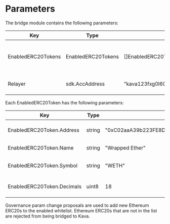 # Parameters

The bridge module contains the following parameters:

| Key                | Type               | Example                                       | Description                             |
| ------------------ | ------------------ | --------------------------------------------- | --------------------------------------- |
| EnabledERC20Tokens | EnabledERC20Tokens | []EnabledERC20Token                           | array of ERC20 tokens allowed to bridge |
| Relayer            | sdk.AccAddress     | "kava123fxg0l602etulhhcdm0vt7l57qya5wjcrwhzz" | bridge relayer address                  |

Each EnabledERC20Token has the following parameters:

| Key                        | Type   | Example                                      | Description               |
| -------------------------- | ------ | -------------------------------------------- | ------------------------- |
| EnabledERC20Token.Address  | string | "0xC02aaA39b223FE8D0A0e5C4F27eAD9083C756Cc2" | ERC20 address on Ethereum |
| EnabledERC20Token.Name     | string | "Wrapped Ether"                              | ERC20 token name          |
| EnabledERC20Token.Symbol   | string | "WETH"                                       | ERC20 token symbol        |
| EnabledERC20Token.Decimals | uint8  | 18                                           | ERC20 token decimals      |

Governance param change proposals are used to add new Ethereum ERC20s to the
enabled whitelist. Ethereum ERC20s that are not in the list are rejected from
being bridged to Kava.
